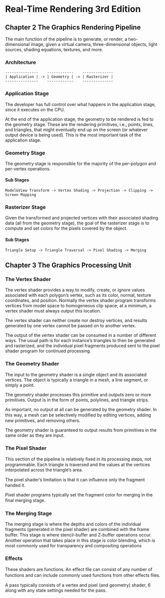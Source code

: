 # Real-Time Rendering 3rd Edition

## Chapter 2 The Graphics Rendering Pipeline 

The main function of the pipeline is to generate, or render, a two-dimensional image, given a virtual camera, three-dimensional objects, light sources, shading equations, textures, and more.

### Architecture

```
---------------    ------------    --------------
| Application | -> | Geometry | -> | Rasterizer |
---------------    ------------    --------------
```

### Application Stage

The developer has full control over what happens in the application stage, since it executes on the CPU.

At the end of the application stage, the geometry to be rendered is fed to the geometry stage. These are the rendering primitives, i.e., points, lines, and triangles, that might eventually end up on the screen (or whatever output device is being used). This is the most important task of the application stage.

### Geometry Stage

The geometry stage is responsible for the majority of the per-polygon and per-vertex operations.

#### Sub Stages

```
Model&View Transform -> Vertex Shading -> Projection -> Clipping -> Screen Mapping
```

### Rasterizer Stage

Given the transformed and projected vertices with their associated shading data (all from the geometry stage), the goal of the rasterizer stage is to compute and set colors for the pixels covered by the object.

#### Sub Stages

```
Triangle Setup -> Triangle Traversal -> Pixel Shading -> Merging
```

## Chapter 3 The Graphics Processing Unit

### The Vertex Shader

The vertex shader provides a way to modify, create, or ignore values associated with each polygon’s vertex, such as its color, normal, texture coordinates, and position. Normally the vertex shader program transforms vertices from model space to homogeneous clip space; at a minimum, a vertex shader must always output this location.

The vertex shader can neither create nor destroy vertices, and results generated by one vertex cannot be passed on to another vertex.

The output of the vertex shader can be consumed in a number of different ways. The usual path is for each instance’s triangles to then be generated and rasterized, and the individual pixel fragments produced sent to the pixel shader program for continued processing.

### The Geometry Shader

The input to the geometry shader is a single object and its associated vertices. The object is typically a triangle in a mesh, a line segment, or simply a point.

The geometry shader processes this primitive and outputs zero or more primitives. Output is in the form of points, polylines, and triangle strips.

As important, no output at all can be generated by the geometry shader. In this way, a mesh can be selectively modiﬁed by editing vertices, adding new primitives, and removing others.

The geometry shader is guaranteed to output results from primitives in the same order as they are input.

### The Pixel Shader

This section of the pipeline is relatively ﬁxed in its processing steps, not programmable. Each triangle is traversed and the values at the vertices interpolated across the triangle’s area.

The pixel shader’s limitation is that it can inﬂuence only the fragment handed it.

Pixel shader programs typically set the fragment color for merging in the ﬁnal merging stage.

### The Merging Stage

The merging stage is where the depths and colors of the individual fragments (generated in the pixel shader) are combined with the frame buﬀer. This stage is where stencil-buﬀer and Z-buﬀer operations occur. Another operation that takes place in this stage is color blending, which is most commonly used for transparency and compositing operations

### Effects

These shaders are functions. An eﬀect ﬁle can consist of any number of functions and can include commonly used functions from other eﬀects ﬁles.

A pass typically consists of a vertex and pixel (and geometry) shader, 6 along with any state settings needed for the pass.
